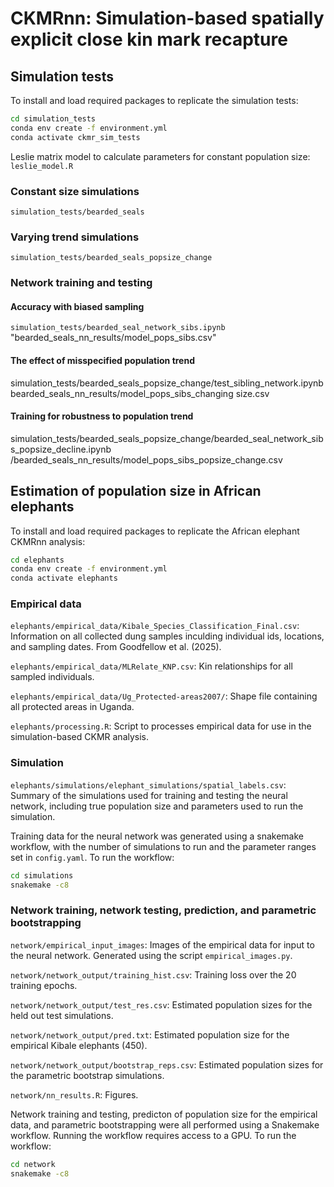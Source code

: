 # CKMRnn: Simulation-based spatially explicit close kin mark recapture
## Simulation tests

To install and load required packages to replicate the simulation tests:

```bash
cd simulation_tests
conda env create -f environment.yml
conda activate ckmr_sim_tests
```
Leslie matrix model to calculate parameters for constant population size: `leslie_model.R`

### Constant size simulations
`simulation_tests/bearded_seals`

### Varying trend simulations
`simulation_tests/bearded_seals_popsize_change`

### Network training and testing
#### Accuracy with biased sampling
`simulation_tests/bearded_seal_network_sibs.ipynb`
"bearded_seals_nn_results/model_pops_sibs.csv"

#### The effect of misspecified population trend
simulation_tests/bearded_seals_popsize_change/test_sibling_network.ipynb
bearded_seals_nn_results/model_pops_sibs_changing size.csv

#### Training for robustness to population trend
simulation_tests/bearded_seals_popsize_change/bearded_seal_network_sibs_popsize_decline.ipynb
/bearded_seals_nn_results/model_pops_sibs_popsize_change.csv

## Estimation of population size in African elephants

To install and load required packages to replicate the African elephant CKMRnn analysis:

```bash
cd elephants
conda env create -f environment.yml
conda activate elephants
```

### Empirical data

`elephants/empirical_data/Kibale_Species_Classification_Final.csv`: Information on all collected dung samples inculding individual ids, locations, and sampling dates. From Goodfellow et al. (2025).

`elephants/empirical_data/MLRelate_KNP.csv`: Kin relationships for all sampled individuals.

`elephants/empirical_data/Ug_Protected-areas2007/`: Shape file containing all protected areas in Uganda.

`elephants/processing.R`: Script to processes empirical data for use in the simulation-based CKMR analysis.

### Simulation

`elephants/simulations/elephant_simulations/spatial_labels.csv`: Summary of the simulations used for training and testing the neural network, including true population size and parameters used to run the simulation.

Training data for the neural network was generated using a snakemake workflow, with the number of simulations to run and the parameter ranges set in `config.yaml`. To run the workflow:

```bash
cd simulations
snakemake -c8
```

### Network training, network testing, prediction, and parametric bootstrapping

`network/empirical_input_images`: Images of the empirical data for input to the neural network. Generated using the script `empirical_images.py`.

`network/network_output/training_hist.csv`: Training loss over the 20 training epochs.

`network/network_output/test_res.csv`: Estimated population sizes for the held out test simulations.

`network/network_output/pred.txt`: Estimated population size for the empirical Kibale elephants (450).

`network/network_output/bootstrap_reps.csv`: Estimated population sizes for the parametric bootstrap simulations.

`network/nn_results.R`: Figures.

Network training and testing, predicton of population size for the empirical data, and parametric bootstrapping were all performed using a Snakemake workflow. Running the workflow requires access to a GPU. To run the workflow:

```bash
cd network
snakemake -c8
```
